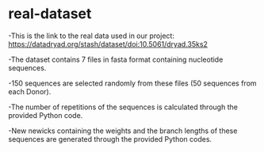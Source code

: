 # real-dataset
-This is the link to the real data used in our project: 
https://datadryad.org/stash/dataset/doi:10.5061/dryad.35ks2

-The dataset contains 7 files in fasta format containing nucleotide sequences.

-150 sequences are selected randomly from these files (50 sequences from each Donor).

-The number of repetitions of the sequences is calculated through the provided Python code.

-New newicks containing the weights and the branch lengths of these sequences are generated through the provided Python codes.

